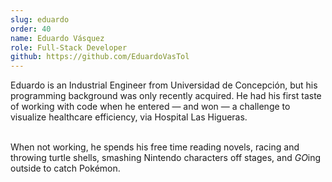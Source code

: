 ```yaml
---
slug: eduardo
order: 40
name: Eduardo Vásquez
role: Full-Stack Developer
github: https://github.com/EduardoVasTol
---
```


Eduardo is an Industrial Engineer from Universidad de Concepción, but his programming background was only recently acquired. He had his first taste of working with code when he entered — and won — a challenge to visualize healthcare efficiency, via Hospital Las Higueras.<br/><br/>

When not working, he spends his free time reading novels, racing and throwing turtle shells, smashing Nintendo characters off stages, and <em>GO</em>ing outside to catch Pokémon.

